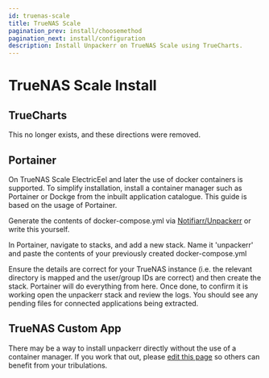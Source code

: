 ```yaml
---
id: truenas-scale
title: TrueNAS Scale
pagination_prev: install/choosemethod
pagination_next: install/configuration
description: Install Unpackerr on TrueNAS Scale using TrueCharts.
---
```


# TrueNAS Scale Install

## TrueCharts

This no longer exists, and these directions were removed.

## Portainer

On TrueNAS Scale ElectricEel and later the use of docker containers is supported. To simplify installation, install a container manager such as Portainer or Dockge from the inbuilt application catalogue. This guide is based on the usage of Portainer.

Generate the contents of docker-compose.yml via [Notifiarr/Unpackerr](https://notifiarr.com/unpackerr) or write this yourself.

In Portainer, navigate to stacks, and add a new stack. Name it 'unpackerr' and paste the contents of your previously created docker-compose.yml

Ensure the details are correct for your TrueNAS instance (i.e. the relevant directory is mapped and the user/group IDs are correct) and then create the stack. Portainer will do everything from here. Once done, to confirm it is working open the unpackerr stack and review the logs. You should see any pending files for connected applications being extracted.

## TrueNAS Custom App

There may be a way to install unpackerr directly without the use of a container manager. 
If you work that out, please [edit this page](https://github.com/Unpackerr/unpackerr.github.io/blob/main/docs/install/truenas-scale.md) 
so others can benefit from your tribulations.
